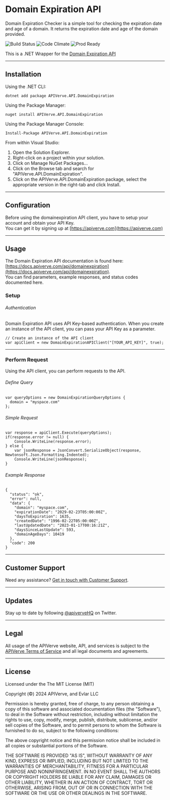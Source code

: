 Domain Expiration API
============

Domain Expiration Checker is a simple tool for checking the expiration date and age of a domain. It returns the expiration date and age of the domain provided.

![Build Status](https://img.shields.io/badge/build-passing-green)
![Code Climate](https://img.shields.io/badge/maintainability-B-purple)
![Prod Ready](https://img.shields.io/badge/production-ready-blue)

This is a .NET Wrapper for the [Domain Expiration API](https://apiverve.com/marketplace/api/domainexpiration)

---

## Installation

Using the .NET CLI:
```
dotnet add package APIVerve.API.DomainExpiration
```

Using the Package Manager:
```
nuget install APIVerve.API.DomainExpiration
```

Using the Package Manager Console:
```
Install-Package APIVerve.API.DomainExpiration
```

From within Visual Studio:

1. Open the Solution Explorer.
2. Right-click on a project within your solution.
3. Click on Manage NuGet Packages...
4. Click on the Browse tab and search for "APIVerve.API.DomainExpiration".
5. Click on the APIVerve.API.DomainExpiration package, select the appropriate version in the right-tab and click Install.


---

## Configuration

Before using the domainexpiration API client, you have to setup your account and obtain your API Key.  
You can get it by signing up at [https://apiverve.com](https://apiverve.com)

---

## Usage

The Domain Expiration API documentation is found here: [https://docs.apiverve.com/api/domainexpiration](https://docs.apiverve.com/api/domainexpiration).  
You can find parameters, example responses, and status codes documented here.

### Setup

###### Authentication
Domain Expiration API uses API Key-based authentication. When you create an instance of the API client, you can pass your API Key as a parameter.

```
// Create an instance of the API client
var apiClient = new DomainExpirationAPIClient("[YOUR_API_KEY]", true);
```

---


### Perform Request
Using the API client, you can perform requests to the API.

###### Define Query

```
var queryOptions = new DomainExpirationQueryOptions {
  domain = "myspace.com"
};
```

###### Simple Request

```
var response = apiClient.Execute(queryOptions);
if(response.error != null) {
	Console.WriteLine(response.error);
} else {
    var jsonResponse = JsonConvert.SerializeObject(response, Newtonsoft.Json.Formatting.Indented);
    Console.WriteLine(jsonResponse);
}
```

###### Example Response

```
{
  "status": "ok",
  "error": null,
  "data": {
    "domain": "myspace.com",
    "expirationDate": "2029-02-23T05:00:00Z",
    "daysToExpiration": 1635,
    "createdDate": "1996-02-22T05:00:00Z",
    "lastUpdatedDate": "2023-01-17T00:16:21Z",
    "daysSinceLastUpdate": 593,
    "domainAgeDays": 10419
  },
  "code": 200
}
```

---

## Customer Support

Need any assistance? [Get in touch with Customer Support](https://apiverve.com/contact).

---

## Updates
Stay up to date by following [@apiverveHQ](https://twitter.com/apiverveHQ) on Twitter.

---

## Legal

All usage of the APIVerve website, API, and services is subject to the [APIVerve Terms of Service](https://apiverve.com/terms) and all legal documents and agreements.

---

## License
Licensed under the The MIT License (MIT)

Copyright (&copy;) 2024 APIVerve, and Evlar LLC

Permission is hereby granted, free of charge, to any person obtaining a copy of this software and associated documentation files (the "Software"), to deal in the Software without restriction, including without limitation the rights to use, copy, modify, merge, publish, distribute, sublicense, and/or sell copies of the Software, and to permit persons to whom the Software is furnished to do so, subject to the following conditions:

The above copyright notice and this permission notice shall be included in all copies or substantial portions of the Software.

THE SOFTWARE IS PROVIDED "AS IS", WITHOUT WARRANTY OF ANY KIND, EXPRESS OR IMPLIED, INCLUDING BUT NOT LIMITED TO THE WARRANTIES OF MERCHANTABILITY, FITNESS FOR A PARTICULAR PURPOSE AND NONINFRINGEMENT. IN NO EVENT SHALL THE AUTHORS OR COPYRIGHT HOLDERS BE LIABLE FOR ANY CLAIM, DAMAGES OR OTHER LIABILITY, WHETHER IN AN ACTION OF CONTRACT, TORT OR OTHERWISE, ARISING FROM, OUT OF OR IN CONNECTION WITH THE SOFTWARE OR THE USE OR OTHER DEALINGS IN THE SOFTWARE.